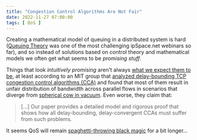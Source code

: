 ```yaml
---
title: "Congestion Control Algorithms Are Not Fair"
date: 2022-11-27 07:00:00
tags: [ QoS ]
---
```

Creating a mathematical model of queuing in a distributed system is hard ([Queuing Theory](https://www.ipspace.net/Queuing) was one of the most challenging ipSpace.net webinars so far), and so  instead of solutions based on control theory and mathematical models we often get what seems to be _promising stuff_.

Things that look _intuitively promising_ aren't always [what we expect them to be](https://www.explainxkcd.com/wiki/index.php/793:_Physicists), at least according to an MIT group that 
[analyzed delay-bounding TCP congestion control algorithms (CCA)](https://blog.apnic.net/2022/11/23/congestion-control-algorithms-are-not-fair/) and found that most of them result in unfair distribution of bandwidth across parallel flows in scenarios that diverge from [spherical cow in vacuum](https://en.wikipedia.org/wiki/Spherical_cow). Even worse, they claim that:

> [...] Our paper provides a detailed model and rigorous proof that shows how all delay-bounding, delay-convergent CCAs must suffer from such problems.

It seems QoS will remain [spaghetti-throwing black magic](https://archive.psg.com/051000.sigcomm-ivtf.pdf) for a bit longer...
